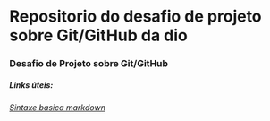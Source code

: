 # Repositorio do desafio de projeto sobre Git/GitHub da dio
### Desafio de Projeto sobre Git/GitHub

##### Links úteis:
###### [Sintaxe basica markdown](https://www.markdownguide.org/basic-syntax/)
